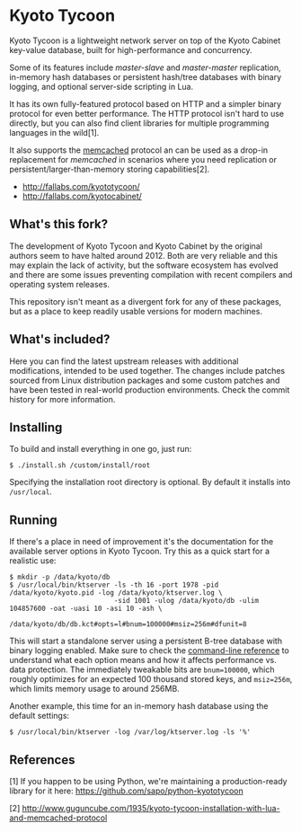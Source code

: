 Kyoto Tycoon
============

Kyoto Tycoon is a lightweight network server on top of the Kyoto Cabinet key-value database, built for high-performance and concurrency.

Some of its features include _master-slave_ and _master-master_ replication, in-memory hash databases or persistent hash/tree databases with binary logging, and optional server-side scripting in Lua.

It has its own fully-featured protocol based on HTTP and a simpler binary protocol for even better performance. The HTTP protocol isn't hard to use directly, but you can also find client libraries for multiple programming languages in the wild[1].

It also supports the [memcached](http://www.memcached.org/) protocol an can be used as a drop-in replacement for _memcached_ in scenarios where you need replication or persistent/larger-than-memory storing capabilities[2].

  * http://fallabs.com/kyototycoon/
  * http://fallabs.com/kyotocabinet/

What's this fork?
-----------------

The development of Kyoto Tycoon and Kyoto Cabinet by the original authors seem to have halted around 2012. Both are very reliable and this may explain the lack of activity, but the software ecosystem has evolved and there are some issues preventing compilation with recent compilers and operating system releases.

This repository isn't meant as a divergent fork for any of these packages, but as a place to keep readily usable versions for modern machines.

What's included?
----------------

Here you can find the latest upstream releases with additional modifications, intended to be used together. The changes include patches sourced from Linux distribution packages and some custom patches and have been tested in real-world production environments. Check the commit history for more information.

Installing
----------

To build and install everything in one go, just run:

    $ ./install.sh /custom/install/root
    
Specifying the installation root directory is optional. By default it installs into `/usr/local`.

Running
-------

If there's a place in need of improvement it's the documentation for the available server options in Kyoto Tycoon. Try this as a quick start for a realistic use:

    $ mkdir -p /data/kyoto/db
    $ /usr/local/bin/ktserver -ls -th 16 -port 1978 -pid /data/kyoto/kyoto.pid -log /data/kyoto/ktserver.log \
                              -sid 1001 -ulog /data/kyoto/db -ulim 104857600 -oat -uasi 10 -asi 10 -ash \
                              /data/kyoto/db/db.kct#opts=l#bnum=100000#msiz=256m#dfunit=8

This will start a standalone server using a persistent B-tree database with binary logging enabled. Make sure to check the [command-line reference](http://fallabs.com/kyototycoon/command.html#ktserver) to understand what each option means and how it affects performance vs. data protection. The immediately tweakable bits are `bnum=100000`, which roughly optimizes for an expected 100 thousand stored keys, and `msiz=256m`, which limits memory usage to around 256MB.

Another example, this time for an in-memory hash database using the default settings:

    $ /usr/local/bin/ktserver -log /var/log/ktserver.log -ls '%'

References
----------

[1] If you happen to be using Python, we're maintaining a production-ready library for it here: https://github.com/sapo/python-kyototycoon

[2] http://www.guguncube.com/1935/kyoto-tycoon-installation-with-lua-and-memcached-protocol

